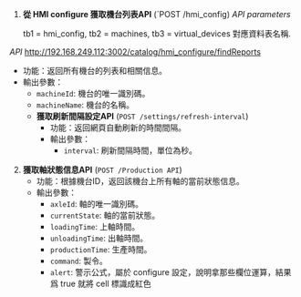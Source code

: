 

1. **從 HMI configure  獲取機台列表API** (`POST /hmi_config)
_API parameters_

	tb1 = hmi_config, 
	tb2 = machines, 
	tb3 = virtual_devices 對應資料表名稱.
	
_API_
	 http://192.168.249.112:3002/catalog/hmi_configure/findReports
   - 功能：返回所有機台的列表和相關信息。
   - 輸出參數：
     - `machineId`: 機台的唯一識別碼。
     - `machineName`: 機台的名稱。
     - **獲取刷新間隔設定API** (`POST /settings/refresh-interval`)
	   - 功能：返回網頁自動刷新的時間間隔。
	   - 輸出參數：
	     - `interval`: 刷新間隔時間，單位為秒。

     

2. **獲取軸狀態信息API** (`POST /Production API`)
   - 功能：根據機台ID，返回該機台上所有軸的當前狀態信息。
   - 輸出參數：
     - `axleId`: 軸的唯一識別碼。
     - `currentState`: 軸的當前狀態。
     - `loadingTime`: 上軸時間。
     - `unloadingTime`: 出軸時間。
     - `productionTime`: 生產時間。
     - `command`: 製令。
     - `alert`: 警示公式，屬於 configure 設定，說明拿那些欄位運算，結果爲 true 就將 cell 標識成紅色




